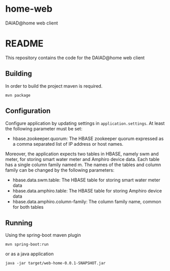 # home-web
DAIAD@home web client
# README

This repository contains the code for the DAIAD@home web client

## Building

In order to build the project maven is required.

    mvn package

## Configuration

Configure application by updating settings in `application.settings`. At least the following parameter must be set:

* hbase.zookeeper.quorum: The HBASE zookeeper quorum expressed as a comma separated list of IP address or host names.

Moreover, the application expects two tables in HBASE, namely swm and meter, for storing smart water meter and Amphiro device data. Each table has a single column family named m. The names of the tables and column family can be changed by the following parameters:

* hbase.data.swm.table: The HBASE table for storing smart water meter data
* hbase.data.amphiro.table: The HBASE table for storing Amphiro device data
* hbase.data.amphiro.column-family: The column family name, common for both tables


## Running

Using the spring-boot maven plugin

    mvn spring-boot:run
 
or as a java application

    java -jar target/web-home-0.0.1-SNAPSHOT.jar
